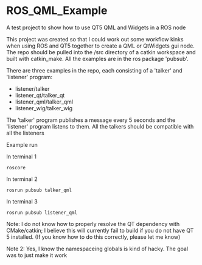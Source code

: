 # ROS_QML_Example
A test project to show how to use QT5 QML and Widgets in a ROS node

This project was created so that I could work out some workflow kinks when using ROS and QT5 together to create a QML or QtWidgets gui node. 
The repo should be pulled into the /src directory of a catkin workspace and built with catkin_make. 
All the examples are in the ros package 'pubsub'. 

There are three examples in the repo, each consisting of a 'talker' and 'listener' program:
* listener/talker
* listener_qt/talker_qt
* listener_qml/talker_qml
* listener_wig/talker_wig

The 'talker' program publishes a message every 5 seconds and the 'listener' program listens to them.
All the talkers should be compatible with all the listeners

Example run

In terminal 1
```
roscore
```

In terminal 2
```
rosrun pubsub talker_qml
```

In terminal 3
```
rosrun pubsub listener_qml
```

Note: I do not know how to properly resolve the QT dependency with CMake/catkin; I believe this will currently fail to build if you do not have QT 5 installed. (If you know how to do this correctly, please let me know)

Note 2: Yes, I know the namespaceing globals is kind of hacky. The goal was to just make it work
